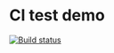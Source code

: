 # CI test demo

[![Build status](https://ci.appveyor.com/api/projects/status/08fqgrkt5k7e8o37?svg=true)](https://ci.appveyor.com/project/yashchenkov/advanced4-2)